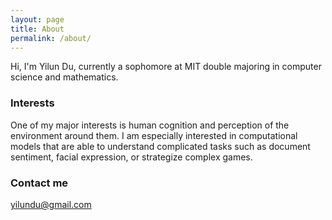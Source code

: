 ```yaml
---
layout: page
title: About
permalink: /about/
---
```


Hi, I'm Yilun Du, currently a sophomore at MIT double majoring in computer science and mathematics.

### Interests

One of my major interests is human cognition and perception of the environment around them. I am especially interested
in computational models that are able to understand complicated tasks such as document sentiment, facial expression,
or strategize complex games.

### Contact me

[yilundu@gmail.com](mailto:yilundu@gmail.com)

